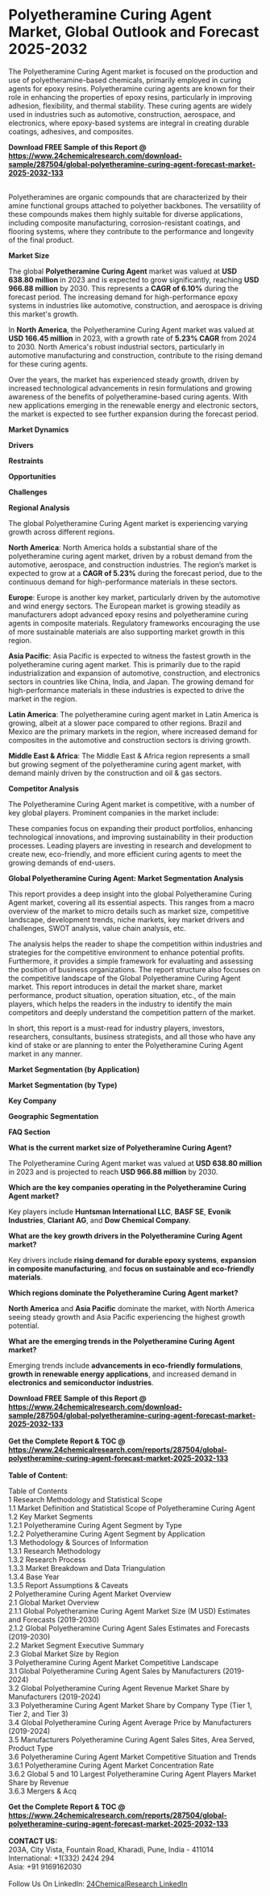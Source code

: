 <h1>Polyetheramine Curing Agent Market, Global Outlook and Forecast 2025-2032</h1><p>The Polyetheramine Curing Agent market is focused on the production and use of polyetheramine-based chemicals, primarily employed in curing agents for epoxy resins. Polyetheramine curing agents are known for their role in enhancing the properties of epoxy resins, particularly in improving adhesion, flexibility, and thermal stability. These curing agents are widely used in industries such as automotive, construction, aerospace, and electronics, where epoxy-based systems are integral in creating durable coatings, adhesives, and composites.
</p><p></p><p>
</p><div><b>Download FREE Sample of this Report @ 
            <a href="https://www.24chemicalresearch.com/download-sample/287504/global-polyetheramine-curing-agent-forecast-market-2025-2032-133">
            https://www.24chemicalresearch.com/download-sample/287504/global-polyetheramine-curing-agent-forecast-market-2025-2032-133</a></b></div><br><p>Polyetheramines are organic compounds that are characterized by their amine functional groups attached to polyether backbones. The versatility of these compounds makes them highly suitable for diverse applications, including composite manufacturing, corrosion-resistant coatings, and flooring systems, where they contribute to the performance and longevity of the final product.</p><p>
<strong>Market Size</strong></p><p>
</p><p>The global <strong>Polyetheramine Curing Agent</strong> market was valued at <strong>USD 638.80 million</strong> in 2023 and is expected to grow significantly, reaching <strong>USD 966.88 million</strong> by 2030. This represents a <strong>CAGR of 6.10%</strong> during the forecast period. The increasing demand for high-performance epoxy systems in industries like automotive, construction, and aerospace is driving this market's growth.</p><p>
</p><p>In <strong>North America</strong>, the Polyetheramine Curing Agent market was valued at <strong>USD 166.45 million</strong> in 2023, with a growth rate of <strong>5.23% CAGR</strong> from 2024 to 2030. North America's robust industrial sectors, particularly in automotive manufacturing and construction, contribute to the rising demand for these curing agents.</p><p>
</p><p>Over the years, the market has experienced steady growth, driven by increased technological advancements in resin formulations and growing awareness of the benefits of polyetheramine-based curing agents. With new applications emerging in the renewable energy and electronic sectors, the market is expected to see further expansion during the forecast period.</p><p>
<strong>Market Dynamics</strong></p><p>
<strong>Drivers</strong></p><p>
</p><p>
<strong>Restraints</strong></p><p>
</p><p>
<strong>Opportunities</strong></p><p>
</p><p>
<strong>Challenges</strong></p><p>
</p><p>
<strong>Regional Analysis</strong></p><p>
</p><p>The global Polyetheramine Curing Agent market is experiencing varying growth across different regions.</p><p>
</p><p><strong>North America</strong>: North America holds a substantial share of the polyetheramine curing agent market, driven by a robust demand from the automotive, aerospace, and construction industries. The region’s market is expected to grow at a <strong>CAGR of 5.23%</strong> during the forecast period, due to the continuous demand for high-performance materials in these sectors.</p><p><strong>Europe</strong>: Europe is another key market, particularly driven by the automotive and wind energy sectors. The European market is growing steadily as manufacturers adopt advanced epoxy resins and polyetheramine curing agents in composite materials. Regulatory frameworks encouraging the use of more sustainable materials are also supporting market growth in this region.</p><p><strong>Asia Pacific</strong>: Asia Pacific is expected to witness the fastest growth in the polyetheramine curing agent market. This is primarily due to the rapid industrialization and expansion of automotive, construction, and electronics sectors in countries like China, India, and Japan. The growing demand for high-performance materials in these industries is expected to drive the market in the region.</p><p><strong>Latin America</strong>: The polyetheramine curing agent market in Latin America is growing, albeit at a slower pace compared to other regions. Brazil and Mexico are the primary markets in the region, where increased demand for composites in the automotive and construction sectors is driving growth.</p><p><strong>Middle East &amp; Africa</strong>: The Middle East &amp; Africa region represents a small but growing segment of the polyetheramine curing agent market, with demand mainly driven by the construction and oil &amp; gas sectors.</p><p>
<strong>Competitor Analysis</strong></p><p>
</p><p>The Polyetheramine Curing Agent market is competitive, with a number of key global players. Prominent companies in the market include:</p><p>
</p><p>
</p><p>These companies focus on expanding their product portfolios, enhancing technological innovations, and improving sustainability in their production processes. Leading players are investing in research and development to create new, eco-friendly, and more efficient curing agents to meet the growing demands of end-users.</p><p>
<strong>Global Polyetheramine Curing Agent: Market Segmentation Analysis</strong></p><p>
</p><p>This report provides a deep insight into the global Polyetheramine Curing Agent market, covering all its essential aspects. This ranges from a macro overview of the market to micro details such as market size, competitive landscape, development trends, niche markets, key market drivers and challenges, SWOT analysis, value chain analysis, etc.</p><p>
</p><p>The analysis helps the reader to shape the competition within industries and strategies for the competitive environment to enhance potential profits. Furthermore, it provides a simple framework for evaluating and assessing the position of business organizations. The report structure also focuses on the competitive landscape of the Global Polyetheramine Curing Agent market. This report introduces in detail the market share, market performance, product situation, operation situation, etc., of the main players, which helps the readers in the industry to identify the main competitors and deeply understand the competition pattern of the market.</p><p>
</p><p>In short, this report is a must-read for industry players, investors, researchers, consultants, business strategists, and all those who have any kind of stake or are planning to enter the Polyetheramine Curing Agent market in any manner.</p><p>
<strong>Market Segmentation (by Application)</strong></p><p>
</p><p>
<strong>Market Segmentation (by Type)</strong></p><p>
</p><p>
<strong>Key Company</strong></p><p>
</p><p>
<strong>Geographic Segmentation</strong></p><p>
</p><p>
<strong>FAQ Section</strong></p><p>
</p><p><strong>What is the current market size of Polyetheramine Curing Agent?</strong></p><p>
</p><p>The Polyetheramine Curing Agent market was valued at <strong>USD 638.80 million</strong> in 2023 and is projected to reach <strong>USD 966.88 million</strong> by 2030.</p><p>
</p><p><strong>Which are the key companies operating in the Polyetheramine Curing Agent market?</strong></p><p>
</p><p>Key players include <strong>Huntsman International LLC</strong>, <strong>BASF SE</strong>, <strong>Evonik Industries</strong>, <strong>Clariant AG</strong>, and <strong>Dow Chemical Company</strong>.</p><p>
</p><p><strong>What are the key growth drivers in the Polyetheramine Curing Agent market?</strong></p><p>
</p><p>Key drivers include <strong>rising demand for durable epoxy systems</strong>, <strong>expansion in composite manufacturing</strong>, and <strong>focus on sustainable and eco-friendly materials</strong>.</p><p>
</p><p><strong>Which regions dominate the Polyetheramine Curing Agent market?</strong></p><p>
</p><p><strong>North America</strong> and <strong>Asia Pacific</strong> dominate the market, with North America seeing steady growth and Asia Pacific experiencing the highest growth potential.</p><p>
</p><p><strong>What are the emerging trends in the Polyetheramine Curing Agent market?</strong></p><p>
</p><p>Emerging trends include <strong>advancements in eco-friendly formulations</strong>, <strong>growth in renewable energy applications</strong>, and increased demand in <strong>electronics and semiconductor industries</strong>.</p><p>



</p><p>




</p><div><b>Download FREE Sample of this Report @ 
            <a href="https://www.24chemicalresearch.com/download-sample/287504/global-polyetheramine-curing-agent-forecast-market-2025-2032-133">
            https://www.24chemicalresearch.com/download-sample/287504/global-polyetheramine-curing-agent-forecast-market-2025-2032-133</a></b></div><br><div><b>Get the Complete Report & TOC @ 
            <a href="https://www.24chemicalresearch.com/reports/287504/global-polyetheramine-curing-agent-forecast-market-2025-2032-133">
            https://www.24chemicalresearch.com/reports/287504/global-polyetheramine-curing-agent-forecast-market-2025-2032-133</a></b></div><br>
            <b>Table of Content:</b><p>Table of Contents<br />
1 Research Methodology and Statistical Scope<br />
1.1 Market Definition and Statistical Scope of Polyetheramine Curing Agent<br />
1.2 Key Market Segments<br />
1.2.1 Polyetheramine Curing Agent Segment by Type<br />
1.2.2 Polyetheramine Curing Agent Segment by Application<br />
1.3 Methodology & Sources of Information<br />
1.3.1 Research Methodology<br />
1.3.2 Research Process<br />
1.3.3 Market Breakdown and Data Triangulation<br />
1.3.4 Base Year<br />
1.3.5 Report Assumptions & Caveats<br />
2 Polyetheramine Curing Agent Market Overview<br />
2.1 Global Market Overview<br />
2.1.1 Global Polyetheramine Curing Agent Market Size (M USD) Estimates and Forecasts (2019-2030)<br />
2.1.2 Global Polyetheramine Curing Agent Sales Estimates and Forecasts (2019-2030)<br />
2.2 Market Segment Executive Summary<br />
2.3 Global Market Size by Region<br />
3 Polyetheramine Curing Agent Market Competitive Landscape<br />
3.1 Global Polyetheramine Curing Agent Sales by Manufacturers (2019-2024)<br />
3.2 Global Polyetheramine Curing Agent Revenue Market Share by Manufacturers (2019-2024)<br />
3.3 Polyetheramine Curing Agent Market Share by Company Type (Tier 1, Tier 2, and Tier 3)<br />
3.4 Global Polyetheramine Curing Agent Average Price by Manufacturers (2019-2024)<br />
3.5 Manufacturers Polyetheramine Curing Agent Sales Sites, Area Served, Product Type<br />
3.6 Polyetheramine Curing Agent Market Competitive Situation and Trends<br />
3.6.1 Polyetheramine Curing Agent Market Concentration Rate<br />
3.6.2 Global 5 and 10 Largest Polyetheramine Curing Agent Players Market Share by Revenue<br />
3.6.3 Mergers & Acq</p><div><b>Get the Complete Report & TOC @ 
            <a href="https://www.24chemicalresearch.com/reports/287504/global-polyetheramine-curing-agent-forecast-market-2025-2032-133">
            https://www.24chemicalresearch.com/reports/287504/global-polyetheramine-curing-agent-forecast-market-2025-2032-133</a></b></div><br><b>CONTACT US:</b><br>
            203A, City Vista, Fountain Road, Kharadi, Pune, India - 411014<br>
            International: +1(332) 2424 294<br>
            Asia: +91 9169162030 <br><br>
            Follow Us On LinkedIn: <a href="https://www.linkedin.com/company/24chemicalresearch/">24ChemicalResearch LinkedIn</a>